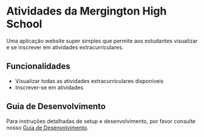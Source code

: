 # Atividades da Mergington High School

Uma aplicação website super simples que permite aos estudantes visualizar e se inscrever em atividades extracurriculares.

## Funcionalidades

- Visualizar todas as atividades extracurriculares disponíveis
- Inscrever-se em atividades

## Guia de Desenvolvimento

Para instruções detalhadas de setup e desenvolvimento, por favor consulte nosso [Guia de Desenvolvimento](../docs/how-to-develop.md).
